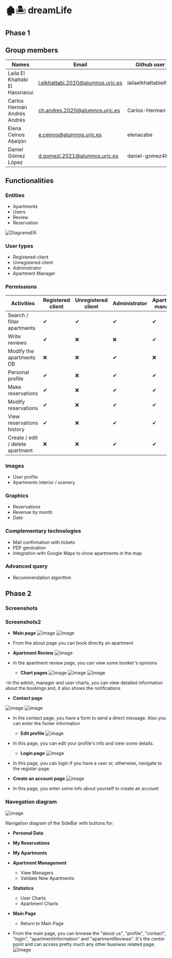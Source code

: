 # 🏚🏝 dreamLife 

## Phase 1

## Group members
| Names |Email |Github user| 
|--------------|--------------|--------------|
Laila El Khattabi El Hassnaoui | l.elkhattabi.2020@alumnos.urjc.es |lailaelkhattabielhas
Carlos Hermán Andrés Andrés | ch.andres.2020@alumnos.urjc.es|Carlos-Herman
Elena Ceinos Abeijón | e.ceinos@alumnos.urjc.es| elenacabe
Daniel Gómez López | d.gomezl.2021@alumnos.urjc.es | daniel-gomez487

## Functionalities

### Entities

  - Apartments
  - Users
  - Review
  - Reservation


![DiagramaER](https://github.com/user-attachments/assets/9bd76667-efb8-4383-ab47-d68b4f5a9af7)

### User types

  - Registered client
  - Unregistered client
  - Administrator
  - Apartment Manager

### Permissions

| Activities | Registered client | Unregistered client | Administrator | Apartment manager |
|--|--|--| -- |-- |
| Search / filter apartments | ✔      | ✔       | ✔       | ✔ |
| Write reviews       | ✔  | ❌   | ❌  | ✔ |
| Modify the apartments DB       | ❌  | ❌   | ✔  | ❌  |
| Personal profile       | ✔  | ❌   | ✔  | ✔ |
| Make reservations      |  ✔ | ❌   | ✔  | ✔ |
| Modify reservations       | ✔  | ❌  | ✔  | ✔ |
| View reservations history       | ✔  | ❌  | ✔ | ✔ |
| Create / edit / delete apartment | ❌ | ❌ | ✔ | ✔ |

### Images

- User profile
- Apartments interior / scenery

### Graphics

- Reservations
-  Revenue by month
- Date

### Complementary technologies
- Mail confirmation with tickets
- PDF generation
- Integration with Google Maps to show apartments in the map

### Advanced query
- Recommendation algorithm


## Phase 2

### Screenshots
### Screenshots2
- **Main page**
![image](https://github.com/user-attachments/assets/5bb62c63-a9e3-43ea-a91a-4914ea795ba8)
![image](https://github.com/user-attachments/assets/8c7abe6c-3c30-4afc-adad-ae6243e4f19e)

- From the about page you can book directly an apartment
- **Apartment Review**
  ![image](https://github.com/user-attachments/assets/91bd9a89-9e17-4cd5-9177-bd8d828b9f2a)

- In the apartment review page, you can view some booker's opinions
  - **Chart pages**
  ![image](https://github.com/user-attachments/assets/a639a5cb-7894-4ce5-ad41-70b6b474daba)
![image](https://github.com/user-attachments/assets/7f157335-bf25-4b5f-ac81-60c820bbddbd)
![image](https://github.com/user-attachments/assets/decce0e9-4948-4074-b06a-dc4f47dc8e5b)


-In the admin, manager and user charts, you can view detailed information about the bookings and, it also shows the notifications
- **Contact page**

![image](https://github.com/user-attachments/assets/353fcbff-244a-4b30-84f3-84286ee16001)
![image](https://github.com/user-attachments/assets/88efe667-0256-4790-a700-1eefeed1e779)
- In the contact page, you have a form to send a direct message. Also you can enter the footer information
  - **Edit profile**
![image](https://github.com/user-attachments/assets/7a912d3d-0a76-48b1-a258-ad90918bd2a1)

- In this page, you can edit your profile's info and view some details.
  - **Login page**
![image](https://github.com/user-attachments/assets/57f1fee3-2258-4c29-aaf8-3e723724ec11)

- In this page, you can login if you have a user or, otherwise, navigate to the register page.
-  **Create an account page**
  ![image](https://github.com/user-attachments/assets/732e9e69-47c9-4ad4-8dc5-5f1338638db1)

-  In this page, you enter some info about yourself to create an account





### Navegation diagram
![image](https://github.com/user-attachments/assets/ac5577f3-5074-43ff-a12d-198d7e2eda97)

Navigation diagram of the SideBar with buttons for:

- **Personal Data**
- **My Reservations**
- **My Apartments**
- **Apartment Management**
  - View Managers
  - Validate New Apartments
- **Statistics**
  - User Charts
  - Apartment Charts
- **Main Page**
  - Return to Main Page


- From the main page, you can browse the "about us", "profile", "contact", "login", "apartmentInformation" and "apartmentReviews". It's the center point and can access pretty much any other business related page.
![image](https://github.com/user-attachments/assets/b86b2450-1f01-4775-9375-c6b5d460b9db)


